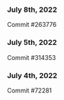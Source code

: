 ### July 8th, 2022

Commit #263776

### July 5th, 2022

Commit #314353


### July 4th, 2022

Commit #72281

